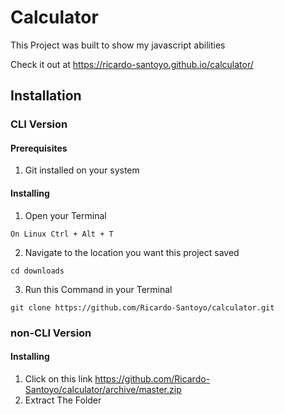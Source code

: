 # Calculator

This Project was built to show my javascript abilities

Check it out at https://ricardo-santoyo.github.io/calculator/

## Installation

### CLI Version

#### Prerequisites

1. Git installed on your system

#### Installing

1. Open your Terminal
```
On Linux Ctrl + Alt + T
```
2. Navigate to the location you want this project saved
```
cd downloads
```
3. Run this Command in your Terminal
```
git clone https://github.com/Ricardo-Santoyo/calculator.git
```

### non-CLI Version

#### Installing

1. Click on this link https://github.com/Ricardo-Santoyo/calculator/archive/master.zip
2. Extract The Folder
